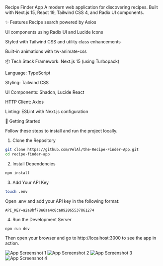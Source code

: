 Recipe Finder App
A modern web application for discovering recipes. Built with Next.js 15, React 19, Tailwind CSS 4, and Radix UI components.

✨ Features
Recipe search powered by Axios

UI components using Radix UI and Lucide Icons

Styled with Tailwind CSS and utility class enhancements

Built-in animations with tw-animate-css

📦 Tech Stack
Framework: Next.js 15 (using Turbopack)

Language: TypeScript

Styling: Tailwind CSS

UI Components: Shadcn, Lucide React

HTTP Client: Axios

Linting: ESLint with Next.js configuration

🚀 Getting Started


Follow these steps to install and run the project locally.

1. Clone the Repository
```bash
git clone https://github.com/VelAl/the-Recipe-Finder-App.git
cd recipe-finder-app
```

2. Install Dependencies
```bash
npm install
```

3. Add Your API Key
```bash
touch .env
```

Open .env and add your API key in the following format:

```env
API_KEY=a2a8bf78e6aa4c8ca892865537861274
```

4. Run the Development Server
```bash
npm run dev
```

Then open your browser and go to http://localhost:3000 to see the app in action.

![App Screenshot 1](./images/screenshot_1.png)
![App Screenshot 2](./images/screenshot_2.png)
![App Screenshot 3](./images/screenshot_3.png)
![App Screenshot 4](./images/screenshot_4.png)